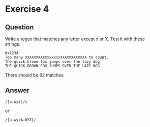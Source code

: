 # Exercise 4

## Question

Write a regex that matches any letter except x or X. Test it with these strings:

```
0x1234
Too many XXXXXXXXXXxxxxxxXXXXXXXXXXXX to count.
The quick brown fox jumps over the lazy dog
THE QUICK BROWN FOX JUMPS OVER THE LAZY DOG
```

There should be 82 matches.

## Answer

```
/[a-wyz]/i
```

or

```
/[a-wyzA-WYZ]/
```
